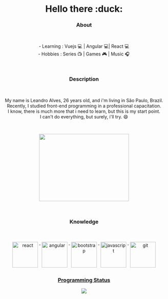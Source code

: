 <h1 align="center"> Hello there :duck: </h1>


<h3 align="center">
    About 
  </h3>
<br>
<p align="center">
 - Learning : Vuejs 💻 | Angular 💻| React 💻
  <br>
 - Hobbies : Series 📺 | Games 🎮 | Music 🎧
</p>
<br>
<h3 align="center">
    Description 
  </h3>
<br>
<p align="center">
 My name is Leandro Alves, 26 years old, and i'm living in São Paulo, Brazil. 
  <br>
  Recently, I studied front-end programming in a professional capacitation. 
  <br>
  I know, there is much more that i need to learn, but this is my start point.
  <br>
  I can't do everything, but surely, i'll try. 😄
</p>
<br>

<p align="center">
  <a href="https://github.com/Default-nick">
    <img src="https://i2.wp.com/allhtaccess.info/wp-content/uploads/2018/03/programming.gif?fit=1281%2C716&ssl=1" width="280px" height="210px"/>
  </a>
</p>

<br>
 <h3 align="center"> 
   Knowledge
 </h3>
<br>
<p align="center">
 <a href="https://reactjs.org">
   <img src="https://icons-for-free.com/iconfiles/png/512/design+development+facebook+framework+mobile+react+icon-1320165723839064798.png" alt="react" width="80px" height="80px" style="vertical-align:top; margin:6px 4px" />
  </a>
  
  <a href="https://angular.io">
   <img src="https://cdn3.iconfinder.com/data/icons/logos-and-brands-adobe/512/21_Angular-512.png" alt="angular" width="80px" height="80px" style="vertical-align:top; margin:6px 4px">
  </a>
  
  <a href="https://getbootstrap.com/docs/5.0/getting-started/introduction/">
   <img src="https://img.icons8.com/color/452/bootstrap.png" alt="bootstrap" width="80px" height="80px" style="vertical-align:top; margin:6px 4px">
  
  <a href="https://developer.mozilla.org/en-US/docs/Web/JavaScript">
   <img src="https://www.devexhub.com/wp-content/uploads/2019/12/javascript-icon-png-23.png" alt="javascript" width="80px" height="80px" style="vertical-align:top; margin:6px 4px">
   
  <a href="https://git-scm.com">
   <img src="https://upload.wikimedia.org/wikipedia/commons/thumb/3/3f/Git_icon.svg/1024px-Git_icon.svg.png" alt="git" width="80px" height="80px" style="vertical-align:top; margin:6px 4px">
</p>

  <h3 align="center">
    Programming Status
  </h3>
<p align="center">
  <a href="https://github.com/Default-nick/website%22%3E">
    <img src="https://github-readme-stats.vercel.app/api/top-langs/?username=Default-nick&show_icons=true&theme=dark&layout=compact" />
  </a>
  <br>
</p>

